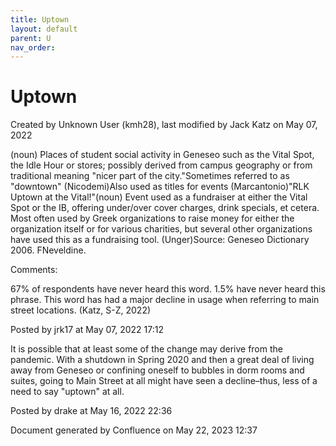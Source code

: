 ```yaml
---
title: Uptown
layout: default
parent: U
nav_order:
---
```


# Uptown

Created by  Unknown User (kmh28), last modified by  Jack Katz on May 07, 2022

(noun) Places of student social activity in Geneseo such as the Vital Spot, the Idle Hour or stores; possibly derived from campus geography or from traditional meaning &quot;nicer part of the city.&quot;Sometimes referred to as &quot;downtown&quot; (Nicodemi)Also used as titles for events (Marcantonio)&quot;RLK Uptown at the Vital!&quot;(noun) Event used as a fundraiser at either the Vital Spot or the IB, offering under/over cover charges, drink specials, et cetera. Most often used by Greek organizations to raise money for either the organization itself or for various charities, but several other organizations have used this as a fundraising tool. (Unger)Source: Geneseo Dictionary 2006. FNeveldine.

Comments:

67% of respondents have never heard this word. 1.5% have never heard this phrase. This word has had a major decline in usage when referring to main street locations. (Katz, S-Z, 2022)  

Posted by jrk17 at May 07, 2022 17:12

It is possible that at least some of the change may derive from the pandemic. With a shutdown in Spring 2020 and then a great deal of living away from Geneseo or confining oneself to bubbles in dorm rooms and suites, going to Main Street at all might have seen a decline–thus, less of a need to say &quot;uptown&quot; at all.

Posted by drake at May 16, 2022 22:36

Document generated by Confluence on May 22, 2023 12:37


